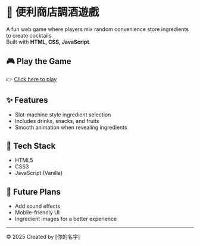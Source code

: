 # 🍹 便利商店調酒遊戲 

A fun web game where players mix random convenience store ingredients to create cocktails.  
Built with **HTML, CSS, JavaScript**.

## 🎮 Play the Game
👉 [Click here to play](https://你的帳號.github.io/convenience-store-cocktail-game/)

## ✨ Features
- Slot-machine style ingredient selection
- Includes drinks, snacks, and fruits
- Smooth animation when revealing ingredients

## 📂 Tech Stack
- HTML5
- CSS3
- JavaScript (Vanilla)

## 📌 Future Plans
- Add sound effects
- Mobile-friendly UI
- Ingredient images for a better experience

---
© 2025 Created by [你的名字]
